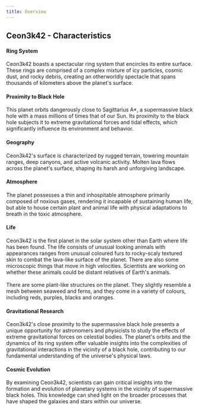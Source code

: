 ```yaml
---
title: Overview
---
```


## Ceon3k42 - Characteristics
#### Ring System
Ceon3k42 boasts a spectacular ring system that encircles its entire surface. These rings are comprised of a complex mixture of icy particles, cosmic dust, and rocky debris, creating an otherworldly spectacle that spans thousands of kilometers above the planet's surface.

#### Proximity to Black Hole
This planet orbits dangerously close to Sagittarius A*, a supermassive black hole with a mass millions of times that of our Sun. Its proximity to the black hole subjects it to extreme gravitational forces and tidal effects, which significantly influence its environment and behavior.

#### Geography
Ceon3k42's surface is characterized by rugged terrain, towering mountain ranges, deep canyons, and active volcanic activity. Molten lava flows across the planet's surface, shaping its harsh and unforgiving landscape.

#### Atmosphere
The planet possesses a thin and inhospitable atmosphere primarily composed of noxious gases, rendering it incapable of sustaining human life, but able to house certain plant and animal life with physical adaptations to breath in the toxic atmosphere.

#### Life
Ceon3k42 is the first planet in the solar system other than Earth where life has been found. The life consists of unusual looking animals with appearances ranges from unusual coloured furs to rocky-scaly textured skin to combat the lava-like surface of the planet. There are also some microscopic things that move in high velocities. Scientists are working on whether these animals could be distant relatives of Earth's animals.<br><br>There are some plant-like structures on the planet. They slightly resemble a mesh between seaweed and ferns, and they come in a variety of colours, including reds, purples, blacks and oranges. 

#### Gravitational Research
Ceon3k42's close proximity to the supermassive black hole presents a unique opportunity for astronomers and physicists to study the effects of extreme gravitational forces on celestial bodies. The planet's orbits and the dynamics of its ring system offer valuable insights into the complexities of gravitational interactions in the vicinity of a black hole, contributing to our fundamental understanding of the universe's physical laws.

#### Cosmic Evolution
By examining Ceon3k42, scientists can gain critical insights into the formation and evolution of planetary systems in the vicinity of supermassive black holes. This knowledge can shed light on the broader processes that have shaped the galaxies and stars within our universe.
